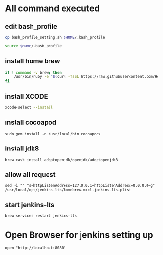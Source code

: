 # All command executed

## edit bash_profile

```sh
cp bash_profile_setting.sh $HOME/.bash_profile

source $HOME/.bash_profile
```

## install home brew

```sh
if ! command -v brew; then
    /usr/bin/ruby -e "$(curl -fsSL https://raw.githubusercontent.com/Homebrew/install/master/install)"
fi
```

## install XCODE

```sh
xcode-select --install
```

## install cocoapod

```
sudo gem install -n /usr/local/bin cocoapods
```

## install jdk8

```
brew cask install adoptopenjdk/openjdk/adoptopenjdk8
```

## allow all request

```
sed -i "" "s~httpListenAddress=127.0.0.1~httpListenAddress=0.0.0.0~g" /usr/local/opt/jenkins-lts/homebrew.mxcl.jenkins-lts.plist
```

## start jenkins-lts

```
brew services restart jenkins-lts
```

# Open Browser for jenkins setting up

```
open "http://localhost:8080"
```
